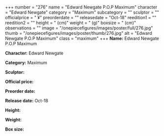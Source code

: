 +++
number = "276"
name = "Edward Newgate P.O.P Maximum"
character = "Edward Newgate"
category = "Maximum"
subcategory = ""
sculptor = ""
officialprice = " ¥"
preorderdate = ""
releasedate = "Oct-18"
reedition1 = ""
reedition2 = ""
height = " (cm)"
weight = " (g)"
boxsize = " (cm)"
observations = ""
image = "/onepiecefigures/images/poster/full/276.jpg"
thumb = "/onepiecefigures/images/poster/thumb/276.jpg"
alt = "Edward Newgate P.O.P Maximum"
class = "maximum"
+++
**Name:** Edward Newgate P.O.P Maximum

**Character:** Edward Newgate

**Category:** Maximum 

**Sculptor:** 

**Official price:** 

**Preorder date:** 

**Release date:** Oct-18

**Height:** 

**Weight:** 

**Box size:** 

